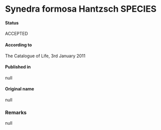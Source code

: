 Synedra formosa Hantzsch SPECIES
=======

#### Status
ACCEPTED

#### According to
The Catalogue of Life, 3rd January 2011

#### Published in
null

#### Original name
null

### Remarks
null